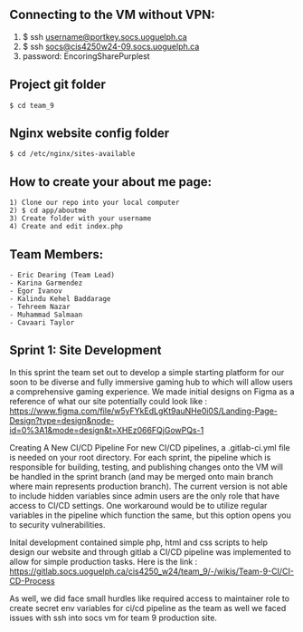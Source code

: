 ## Connecting to the VM without VPN:

1) $ ssh username@portkey.socs.uoguelph.ca
2) $ ssh socs@cis4250w24-09.socs.uoguelph.ca
3) password: EncoringSharePurplest

## Project git folder
	$ cd team_9

## Nginx website config folder
	$ cd /etc/nginx/sites-available

## How to create your about me page:
	1) Clone our repo into your local computer
	2) $ cd app/aboutme 
	3) Create folder with your username
	4) Create and edit index.php

## Team Members:
	- Eric Dearing (Team Lead)
	- Karina Garmendez
	- Egor Ivanov
	- Kalindu Kehel Baddarage
	- Tehreem Nazar
	- Muhammad Salmaan
	- Cavaari Taylor

	

## Sprint 1: Site Development

In this sprint the team set out to develop a simple starting platform for our soon to be diverse and fully immersive gaming hub to which will allow users a comprehensive gaming experience. 
We made initial designs on Figma as a reference of what our site potentially could look like : https://www.figma.com/file/w5yFYkEdLgKt9auNHe0i0S/Landing-Page-Design?type=design&node-id=0%3A1&mode=design&t=XHEz066FQjGowPQs-1

Creating A New CI/CD Pipeline
For new CI/CD pipelines, a .gitlab-ci.yml file is needed on your root directory. For each sprint, the pipeline which is responsible for building, testing, and publishing changes onto the VM will be handled in the sprint branch (and may be merged onto main branch where main represents production branch). The current version is not able to include hidden variables since admin users are the only role that have access to CI/CD settings. One workaround would be to utilize regular variables in the pipeline which function the same, but this option opens you to security vulnerabilities.

Inital development contained simple php, html and css scripts to help design our website and through gitlab a CI/CD pipeline was implemented to allow for simple production tasks. Here is the link : https://gitlab.socs.uoguelph.ca/cis4250_w24/team_9/-/wikis/Team-9-CI/CI-CD-Process

As well, we did face small hurdles like required access to maintainer role to create secret env variables for ci/cd pipeline as the team as well we faced issues with ssh into socs vm for team 9 production site.

